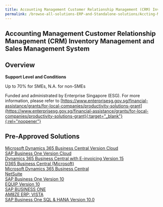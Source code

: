 ```yaml
---
title: Accounting Management Customer Relationship Management (CRM) Inventory Management and Sales Management System
permalink: /browse-all-solutions-ERP-and-Standalone-solutions/Accting-Mgmt--CRM--Inventory-Mgmt-and-Sales-Mgmt-System
---
```


## Accounting Management Customer Relationship Management (CRM) Inventory Management and Sales Management System
## Overview

**Support Level and Conditions**

Up to 70% for SMEs, N.A. for non-SMEs

Funded and administrated by Enterprise Singapore (ESG). For more information, please refer to
[https://www.enterprisesg.gov.sg/financial-assistance/grants/for-local-companies/productivity-solutions-grant](https://www.enterprisesg.gov.sg/financial-assistance/grants/for-local-companies/productivity-solutions-grant){:target="_blank"}{:rel="noopener"}

## Pre-Approved Solutions

<a href='/productivity-solutions-grant/solutionrepo/solution114' target='_blank'>Microsoft Dynamics 365 Business Central Version Cloud</a><br>
<a href='/productivity-solutions-grant/solutionrepo/solution120' target='_blank'>SAP Business One Version Cloud</a><br>
<a href='/productivity-solutions-grant/solutionrepo/solution1101' target='_blank'>Dynamics 365 Business Central with E-invoicing Version 15 </a><br>
<a href='/productivity-solutions-grant/solutionrepo/solution1541' target='_blank'>D365 Business Central (Microsoft)</a><br>
<a href='/productivity-solutions-grant/solutionrepo/solution1542' target='_blank'>Microsoft Dynamics 365 Business Central</a><br>
<a href='/productivity-solutions-grant/solutionrepo/solution1855' target='_blank'>NetSuite</a><br>
<a href='/productivity-solutions-grant/solutionrepo/solution1994' target='_blank'>SAP Business One Version 10</a><br>
<a href='/productivity-solutions-grant/solutionrepo/solution2042' target='_blank'>EQUIP Version 10</a><br>
<a href='/productivity-solutions-grant/solutionrepo/solution2875' target='_blank'>SAP BUSINESS ONE</a><br>
<a href='/productivity-solutions-grant/solutionrepo/solution2895' target='_blank'>AM8ZE ERP: VISTA</a><br>
<a href='/productivity-solutions-grant/solutionrepo/solution2954' target='_blank'>SAP Business One SQL & HANA Version 10.0</a><br>
